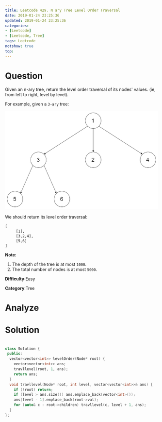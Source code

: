 ```yaml
---
title: Leetcode 429. N ary Tree Level Order Traversal
date: 2019-01-24 23:25:36
updated: 2019-01-24 23:25:36
categories: 
- [Leetcode]
- [Leetcode, Tree]
tags: Leetcode
notshow: true
top:
---
```


# Question

Given an n-ary tree, return the level order traversal of its nodes' values. (ie, from left to right, level by level).

For example, given a  `3-ary`  tree:

![](/images/in-post/2019-01-24-Leetcode-429-N-ary-Tree-Level-Order-Traversal/2019-01-24-23-26-01.png)

We should return its level order traversal:

```
[
     [1],
     [3,2,4],
     [5,6]
]
```
**Note:**

1.  The depth of the tree is at most  `1000`.
2.  The total number of nodes is at most  `5000`.

**Difficulty**:Easy

**Category**:Tree

<!-- more -->

# Analyze

# Solution

```cpp

class Solution {
 public:
  vector<vector<int>> levelOrder(Node* root) {
    vector<vector<int>> ans;
    travllevel(root, 1, ans);
    return ans;
  }
  void travllevel(Node* root, int level, vector<vector<int>>& ans) {
    if (!root) return;
    if (level > ans.size()) ans.emplace_back(vector<int>());
    ans[level - 1].emplace_back(root->val);
    for (auto& c : root->children) travllevel(c, level + 1, ans);
  }
};
```


